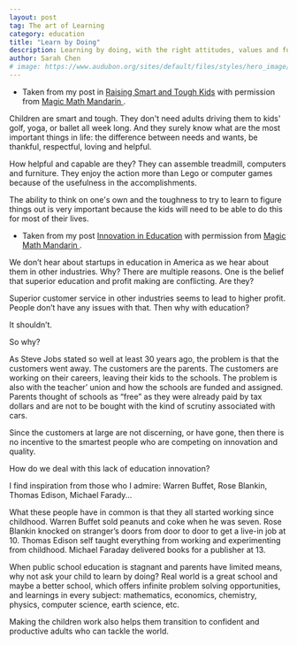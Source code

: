 ```yaml
---
layout: post
tag: The art of Learning
category: education
title: "Learn by Doing"
description: Learning by doing, with the right attitudes, values and fun
author: Sarah Chen
# image: https://www.audubon.org/sites/default/files/styles/hero_image/public/sfw_nationalgeographic_1517960.jpg?itok=F5pikjxg
---
```


- Taken from my post in [Raising Smart and Tough Kids](https://www.magicmathmandarin.org/raising-smart-and-tough-kids/) with permission from <a href=" https://www.magicmathmandarin.org/"> Magic Math Mandarin </a>.

Children are smart and tough. They don't need adults driving them to kids' golf, yoga, or ballet all week long.  And they surely know what are the most important things in life: the difference between needs and wants, be thankful, respectful, loving and helpful.

How helpful and capable are they? They can assemble treadmill, computers and furniture.  They enjoy the action more than Lego or computer games because of the usefulness in the accomplishments.   

The ability to think on one's own and the toughness to try to learn to figure things out is very important because the kids will need to be able to do this for most of their lives.


- Taken from my post [Innovation in Education](https://www.magicmathmandarin.org/innovation-in-education/) with permission from <a href=" https://www.magicmathmandarin.org/"> Magic Math Mandarin </a>.

We don’t hear about startups in education in America as we hear about them in other industries. Why? There are multiple reasons. One is the belief that superior education and profit making are conflicting.  Are they?

Superior customer service in other industries seems to lead to higher profit. People don’t have any issues with that. Then why with education?

It shouldn’t.

So why?

As Steve Jobs stated so well at least 30 years ago, the problem is that the customers went away. The customers are the parents. The customers are working on their careers, leaving their kids to the schools. The problem is also with the teacher’ union and how the schools are funded and assigned. Parents thought of schools as “free” as they were already paid by tax dollars and are not to be bought with the kind of scrutiny associated with cars.

Since the customers at large are not discerning, or have gone, then there is no incentive to the smartest people who are competing on innovation and quality.

How do we deal with this lack of education innovation?

I find inspiration from those who I admire: Warren Buffet, Rose Blankin, Thomas Edison, Michael Farady...

What these people have in common is that they all started working since childhood.    Warren Buffet sold peanuts and coke when he was seven.  Rose Blankin knocked on stranger’s doors from door to door to get a live-in job at 10.  Thomas Edison self taught everything from working and experimenting from childhood.  Michael Faraday delivered books for a publisher at 13. 

When public school education is stagnant and parents have limited means, why not ask your child to learn by doing?  Real world is a great school and maybe a better school, which offers infinite problem solving opportunities, and learnings in every subject: mathematics, economics, chemistry, physics, computer science, earth science, etc.

Making the children work also helps them transition to confident and productive adults who can tackle the world.
